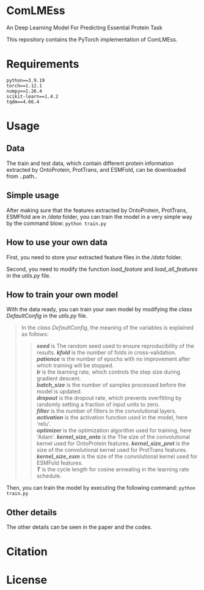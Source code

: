 # ComLMEss
An Deep Learning Model For Predicting Essential Protein Task

This repository contains the PyTorch implementation of ComLMEss.

# Requirements
    python==3.9.19
    torch==1.12.1
    numpy==1.26.4
    scikit-learn==1.4.2
    tqdm==4.66.4


# Usage

## Data

The train and test data, which contain different protein information extracted by OntoProtein, ProtTrans, and ESMFold, can be downloaded from ..path..

## Simple usage
After making sure that the features extracted by OntoProtein, ProtTrans, ESMFfold are in */data* folder, you can train the model in a very simple way by the command blow:
``python train.py ``

## How to  use your own data
First, you need to store your extracted feature files in the */data* folder.

Second, you need to modify the function *load_feature* and *load_all_features* in the *utils.py* file.

## How to train your own model
With the data ready, you can train your own model by modifying the *class DefaultConfig* in the *utils.py* file.

>In the *class DefaultConfig*, the meaning of the variables is explained as follows:
>>***seed*** is The random seed used to ensure reproducibility of the results. 
>>***kfold*** is the number of folds in cross-validation.  
>>***patience*** is the number of epochs with no improvement after which training will be stopped.  
>>***lr*** is the learning rate, which controls the step size during gradient descent.  
>>***batch_size*** is the number of samples processed before the model is updated.  
>>***dropout*** is the dropout rate, which prevents overfitting by randomly setting a fraction of input units to zero.  
>>***filter*** is the number of filters in the convolutional layers.
>>***activation*** is the activation function used in the model, here 'relu'.  
>>***optimizer*** is the optimization algorithm used for training, here 'Adam'.
>>***kernel_size_onto*** is the The size of the convolutional kernel used for OntoProtein features.
>>***kernel_size_prot*** is the size of the convolutional kernel used for ProtTrans features.
>>***kernel_size_esm*** is the size of the convolutional kernel used for ESMFold features.  
>>***T*** is the cycle length for cosine annealing in the learning rate schedule.

Then, you can train the model by executing the following command:
``python train.py ``



## Other details
The other details can be seen in the paper and the codes.

# Citation

# License
